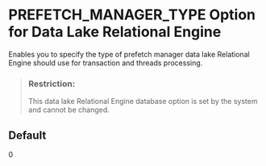 <!-- loio9380f12ea9404ba49a6114281596c2ef -->

# PREFETCH\_MANAGER\_TYPE Option for Data Lake Relational Engine

Enables you to specify the type of prefetch manager data lake Relational Engine should use for transaction and threads processing.



> ### Restriction:  
> This data lake Relational Engine database option is set by the system and cannot be changed.



<a name="loio9380f12ea9404ba49a6114281596c2ef__iq_refso_855"/>

## Default

0

